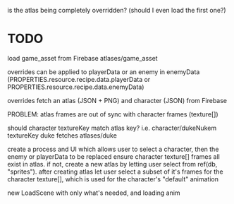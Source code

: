 
















is the atlas being completely overridden? (should I even load the first one?)



































TODO
====

load game_asset from Firebase atlases/game_asset












> 
overrides can be applied to playerData or an enemy in enemyData (PROPERTIES.resource.recipe.data.playerData or PROPERTIES.resource.recipe.data.enemyData)

overrides fetch an atlas (JSON + PNG) and character (JSON) from Firebase

PROBLEM: atlas frames are out of sync with character frames (texture[])

should character textureKey match atlas key?
i.e. character/dukeNukem textureKey duke fetches atlases/duke

create a process and UI which allows user to select a character, then the 
enemy or playerData to be replaced
ensure character texture[] frames all exist in atlas.
if not, create a new atlas by letting user select from ref(db, "sprites"). after creating atlas let
user select a subset of it's frames for the character texture[], which is used for the character's "default" animation


























new LoadScene with only what's needed, and loading anim